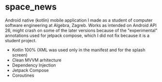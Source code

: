 # space_news

Android native (kotlin) mobile application I made as a student of computer software engineering at Algebra, Zagreb.
Works as intended on Android API 26, might crash on some of the later versions because of the "experimental" annotations used for jetpack compose, 
which I did not fix because it is a student project.

- Kotlin 100% (XML was used only in the manifest and for the splash screen)
- Clean MVVM arhitecture
- Dependency Injection
- Jetpack Compose
- Coroutines

